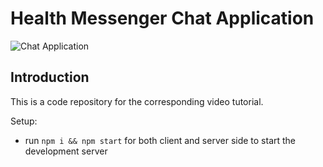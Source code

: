# Health Messenger Chat Application

![Chat Application](https://i.ibb.co/hsvcw4V/image.png)

## Introduction
This is a code repository for the corresponding video tutorial. 





Setup:
- run ```npm i && npm start``` for both client and server side to start the development server


